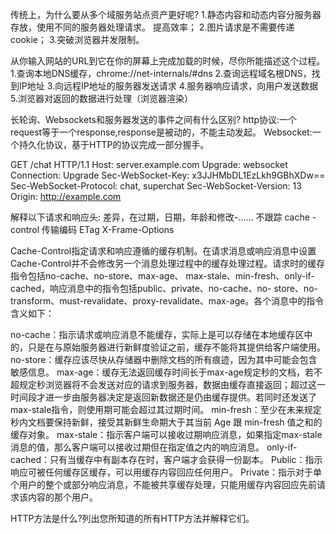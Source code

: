 传统上，为什么要从多个域服务站点资产更好呢?
1.静态内容和动态内容分服务器存放，使用不同的服务器处理请求。 提高效率；
2.图片请求是不需要传递cookie；
3.突破浏览器并发限制。

从你输入网站的URL到它在你的屏幕上完成加载的时候，尽你所能描述这个过程。
1.查询本地DNS缓存，chrome://net-internals/#dns
2.查询远程域名根DNS，找到IP地址
3.向远程IP地址的服务器发送请求
4.服务器响应请求，向用户发送数据
5.浏览器对返回的数据进行处理（浏览器渲染）

长轮询、Websockets和服务器发送的事件之间有什么区别?
http协议:一个request等于一个response,response是被动的，不能主动发起。
Websocket:一个持久化协议，基于HTTP的协议完成一部分握手。

GET /chat HTTP/1.1
Host: server.example.com
Upgrade: websocket
Connection: Upgrade
Sec-WebSocket-Key: x3JJHMbDL1EzLkh9GBhXDw==
Sec-WebSocket-Protocol: chat, superchat
Sec-WebSocket-Version: 13
Origin: http://example.com

解释以下请求和响应头:
差异，在过期，日期，年龄和修改-……
不跟踪
cache - control
传输编码
ETag
X-Frame-Options

Cache-Control指定请求和响应遵循的缓存机制。在请求消息或响应消息中设置 Cache-Control并不会修改另一个消息处理过程中的缓存处理过程。请求时的缓存指令包括no-cache、no-store、max-age、 max-stale、min-fresh、only-if-cached，响应消息中的指令包括public、private、no-cache、no- store、no-transform、must-revalidate、proxy-revalidate、max-age。各个消息中的指令含义如下：

no-cache：指示请求或响应消息不能缓存，实际上是可以存储在本地缓存区中的，只是在与原始服务器进行新鲜度验证之前，缓存不能将其提供给客户端使用。
no-store：缓存应该尽快从存储器中删除文档的所有痕迹，因为其中可能会包含敏感信息。
max-age：缓存无法返回缓存时间长于max-age规定秒的文档，若不超规定秒浏览器将不会发送对应的请求到服务器，数据由缓存直接返回；超过这一时间段才进一步由服务器决定是返回新数据还是仍由缓存提供。若同时还发送了max-stale指令，则使用期可能会超过其过期时间。
min-fresh：至少在未来规定秒内文档要保持新鲜，接受其新鲜生命期大于其当前 Age 跟 min-fresh 值之和的缓存对象。
max-stale：指示客户端可以接收过期响应消息，如果指定max-stale消息的值，那么客户端可以接收过期但在指定值之内的响应消息。
only-if-cached：只有当缓存中有副本存在时，客户端才会获得一份副本。
Public：指示响应可被任何缓存区缓存，可以用缓存内容回应任何用户。
Private：指示对于单个用户的整个或部分响应消息，不能被共享缓存处理，只能用缓存内容回应先前请求该内容的那个用户。




HTTP方法是什么?列出您所知道的所有HTTP方法并解释它们。